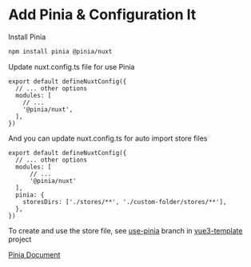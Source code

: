 # Add Pinia & Configuration It

Install Pinia

```bash
npm install pinia @pinia/nuxt
```

Update nuxt.config.ts file for use Pinia

```tsx
export default defineNuxtConfig({
  // ... other options
  modules: [
    // ...
    '@pinia/nuxt',
  ],
})
```

And you can update nuxt.config.ts for auto import store files

```tsx
export default defineNuxtConfig({
  // ... other options
  modules: [
	  // ...
	  '@pinia/nuxt'
  ],
  pinia: {
    storesDirs: ['./stores/**', './custom-folder/stores/**'],
  },
})
```

To create and use the store file, see [use-pinia](https://github.com/sinasedaghat/vue3-template/tree/use-pinia) branch in [vue3-template](https://github.com/sinasedaghat/vue3-template) project

[Pinia Document](https://pinia.vuejs.org/ssr/nuxt.html#Nuxt-js)
